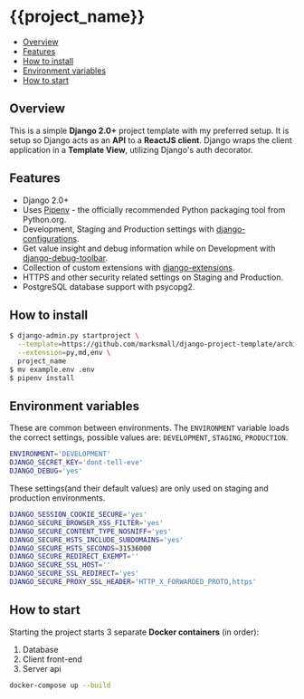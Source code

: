 # {{project_name}}

- [Overview](#overview)
- [Features](#features)
- [How to install](#how-to-install)
- [Environment variables](#environment-variables)
- [How to start](#how-to-start)

## Overview

This is a simple **Django 2.0+** project template with my preferred setup. It is setup so Django acts as an **API** to a **ReactJS client**. Django wraps the client application in a **Template View**, utilizing Django's auth decorator.

## Features

- Django 2.0+
- Uses [Pipenv](https://github.com/kennethreitz/pipenv) - the officially recommended Python packaging tool from Python.org.
- Development, Staging and Production settings with [django-configurations](https://django-configurations.readthedocs.org).
- Get value insight and debug information while on Development with [django-debug-toolbar](https://django-debug-toolbar.readthedocs.org).
- Collection of custom extensions with [django-extensions](http://django-extensions.readthedocs.org).
- HTTPS and other security related settings on Staging and Production.
- PostgreSQL database support with psycopg2.

## How to install

```bash
$ django-admin.py startproject \
  --template=https://github.com/marksmall/django-project-template/archive/master.zip \
  --extension=py,md,env \
  project_name
$ mv example.env .env
$ pipenv install
```

## Environment variables

These are common between environments. The `ENVIRONMENT` variable loads the correct settings, possible values are: `DEVELOPMENT`, `STAGING`, `PRODUCTION`.

```bash
ENVIRONMENT='DEVELOPMENT'
DJANGO_SECRET_KEY='dont-tell-eve'
DJANGO_DEBUG='yes'
```

These settings(and their default values) are only used on staging and production environments.

```bash
DJANGO_SESSION_COOKIE_SECURE='yes'
DJANGO_SECURE_BROWSER_XSS_FILTER='yes'
DJANGO_SECURE_CONTENT_TYPE_NOSNIFF='yes'
DJANGO_SECURE_HSTS_INCLUDE_SUBDOMAINS='yes'
DJANGO_SECURE_HSTS_SECONDS=31536000
DJANGO_SECURE_REDIRECT_EXEMPT=''
DJANGO_SECURE_SSL_HOST=''
DJANGO_SECURE_SSL_REDIRECT='yes'
DJANGO_SECURE_PROXY_SSL_HEADER='HTTP_X_FORWARDED_PROTO,https'
```

## How to start

Starting the project starts 3 separate **Docker containers** (in order):

1. Database
1. Client front-end
1. Server api

```bash
docker-compose up --build
```
